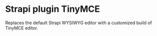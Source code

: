 # Strapi plugin TinyMCE

Replaces the default Strapi WYSIWYG editor with a customized build of TinyMCE editor.

